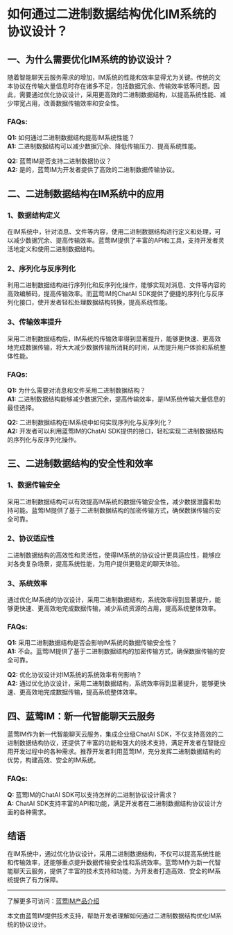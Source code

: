 # 如何通过二进制数据结构优化IM系统的协议设计？

## 一、为什么需要优化IM系统的协议设计？
随着智能聊天云服务需求的增加，IM系统的性能和效率显得尤为关键。传统的文本协议在传输大量信息时存在诸多不足，包括数据冗余、传输效率低等问题。因此，需要通过优化协议设计，采用更高效的二进制数据结构，以提高系统性能、减少带宽占用，改善数据传输效率和安全性。

### **FAQs:**
**Q1:** 如何通过二进制数据结构提高IM系统性能？  
**A1:** 二进制数据结构可以减少数据冗余、降低传输压力、提高系统性能。  

**Q2:** 蓝莺IM是否支持二进制数据协议？  
**A2:** 是的，蓝莺IM为开发者提供了高效的二进制数据传输协议。

## 二、二进制数据结构在IM系统中的应用

### 1、数据结构定义
在IM系统中，针对消息、文件等内容，使用二进制数据结构进行定义和处理，可以减少数据冗余、提高传输效率。蓝莺IM提供了丰富的API和工具，支持开发者灵活地定义和使用二进制数据结构。

### 2、序列化与反序列化
利用二进制数据结构进行序列化和反序列化操作，能够实现对消息、文件等内容的高效编解码，提高传输效率。而蓝莺IM的ChatAI SDK提供了便捷的序列化与反序列化接口，使开发者轻松处理数据结构转换，提高系统性能。

### 3、传输效率提升
采用二进制数据结构后，IM系统的传输效率得到显著提升，能够更快速、更高效地完成数据传输，将大大减少数据传输所消耗的时间，从而提升用户体验和系统整体性能。

### **FAQs:**
**Q1:** 为什么需要对消息和文件采用二进制数据结构？  
**A1:** 二进制数据结构能够减少数据冗余，提高传输效率，是IM系统传输大量信息的最佳选择。

**Q2:** 二进制数据结构在IM系统中如何实现序列化与反序列化？  
**A2:** 开发者可以利用蓝莺IM的ChatAI SDK提供的接口，轻松实现二进制数据结构的序列化与反序列化操作。

## 三、二进制数据结构的安全性和效率

### 1、数据传输安全
采用二进制数据结构可以有效提高IM系统的数据传输安全性，减少数据泄露和劫持可能。蓝莺IM提供了基于二进制数据结构的加密传输方式，确保数据传输的安全可靠。

### 2、协议适应性
二进制数据结构的高效性和灵活性，使得IM系统的协议设计更具适应性，能够应对各类复杂场景，提高系统性能，为用户提供更稳定的聊天体验。

### 3、系统效率
通过优化IM系统的协议设计，采用二进制数据结构，系统效率得到显著提升，能够更快速、更高效地完成数据传输，减少系统资源的占用，提高系统整体效率。

### **FAQs:**
**Q1:** 采用二进制数据结构是否会影响IM系统的数据传输安全性？  
**A1:** 不会。蓝莺IM提供了基于二进制数据结构的加密传输方式，确保数据传输的安全可靠。

**Q2:** 优化协议设计对IM系统的系统效率有何影响？  
**A2:** 通过优化协议设计，采用二进制数据结构，系统效率得到显著提升，能够更快速、更高效地完成数据传输，提高系统整体效率。

## 四、蓝莺IM：新一代智能聊天云服务

蓝莺IM作为新一代智能聊天云服务，集成企业级ChatAI SDK，不仅支持高效的二进制数据结构协议，还提供了丰富的功能和强大的技术支持，满足开发者在智能应用开发过程中的各种需求。推荐开发者利用蓝莺IM，充分发挥二进制数据结构的优势，构建高效、安全的IM系统。

### **FAQs:**
**Q:** 蓝莺IM的ChatAI SDK可以支持怎样的二进制协议设计需求？  
**A:** ChatAI SDK支持丰富的API和功能，满足开发者在二进制数据结构协议设计方面的各种需求。

## 结语

在IM系统中，通过优化协议设计，采用二进制数据结构，不仅可以提高系统性能和传输效率，还能够重点提升数据传输安全性和系统效率。蓝莺IM作为新一代智能聊天云服务，提供了丰富的技术支持和功能，为开发者打造高效、安全的IM系统提供了有力保障。

---

了解更多可访问：[蓝莺IM产品介绍](https://www.lanyingim.com)

本文由蓝莺IM提供技术支持，帮助开发者理解如何通过二进制数据结构优化IM系统的协议设计。